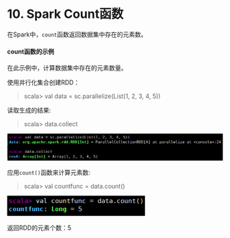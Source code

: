 # 10. Spark Count函数

在Spark中，`count`函数返回数据集中存在的元素数。

#### count函数的示例

在此示例中，计算数据集中存在的元素数量。

使用并行化集合创建RDD：

> scala> val data = sc.parallelize(List(1, 2, 3, 4, 5))

读取生成的结果:

> scala> data.collect

![image-20200612094233393](https://raw.githubusercontent.com/MachineGunLin/markdown_pics/master/img/20200612095606.png)

应用`count()`函数来计算元素数:

> scala> val countfunc = data.count()

![image-20200612094321579](https://raw.githubusercontent.com/MachineGunLin/markdown_pics/master/img/20200612095615.png)

返回RDD的元素个数：5

